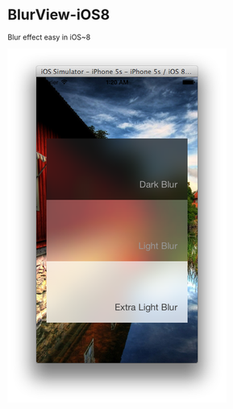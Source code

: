 BlurView-iOS8
=============

Blur effect easy in iOS~8

![ScreenShot](http://github.com/Vinodh-G/BlurView-iOS8/blob/master/BlurViewScreenShot.png)
